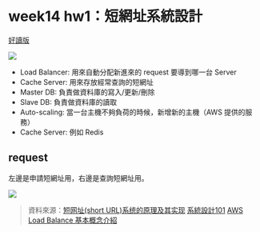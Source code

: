 # week14 hw1：短網址系統設計

[好讀版](https://hackmd.io/@ouR5x-oVSMy4d8R5uFsKNg/ByP7y_D3_)

![](https://i.imgur.com/A8si5ZA.png)
* Load Balancer: 用來自動分配新進來的 request 要導到哪一台 Server
* Cache Server: 用來存放經常查詢的短網址
* Master DB: 負責做資料庫的寫入/更新/刪除
* Slave DB: 負責做資料庫的讀取
* Auto-scaling: 當一台主機不夠負荷的時候，新增新的主機（AWS 提供的服務）
* Cache Server: 例如 Redis

## request

左邊是申請短網址用，右邊是查詢短網址用。

![](https://i.imgur.com/rftJgzB.png)

> 資料來源：[短网址(short URL)系统的原理及其实现](https://hufangyun.com/2017/short-url/)
> [系統設計101](https://medium.com/%E5%BE%8C%E7%AB%AF%E6%96%B0%E6%89%8B%E6%9D%91/backend-architecture-101-5c425e760a13)
> [AWS Load Balance 基本概念介紹](https://medium.com/@chihsuan/aws-load-balance-%E5%9F%BA%E6%9C%AC%E6%A6%82%E5%BF%B5%E4%BB%8B%E7%B4%B9-33c30a59b596)